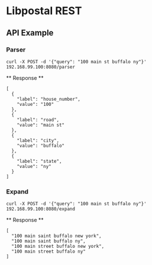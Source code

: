 # Libpostal REST

## API Example


### Parser
`curl -X POST -d '{"query": "100 main st buffalo ny"}' 192.168.99.100:8080/parser`

** Response **
```
[
  {
    "label": "house_number",
    "value": "100"
  },
  {
    "label": "road",
    "value": "main st"
  },
  {
    "label": "city",
    "value": "buffalo"
  },
  {
    "label": "state",
    "value": "ny"
  }
]
```

### Expand
`curl -X POST -d '{"query": "100 main st buffalo ny"}' 192.168.99.100:8080/expand`

** Response **
```
[
  "100 main saint buffalo new york",
  "100 main saint buffalo ny",
  "100 main street buffalo new york",
  "100 main street buffalo ny"
]
```
